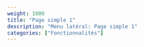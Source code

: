 ```yaml
---
weight: 1000
title: "Page simple 1"
description: "Menu latéral: Page simple 1"
categories: ["Fonctionnalités"]
---
```

